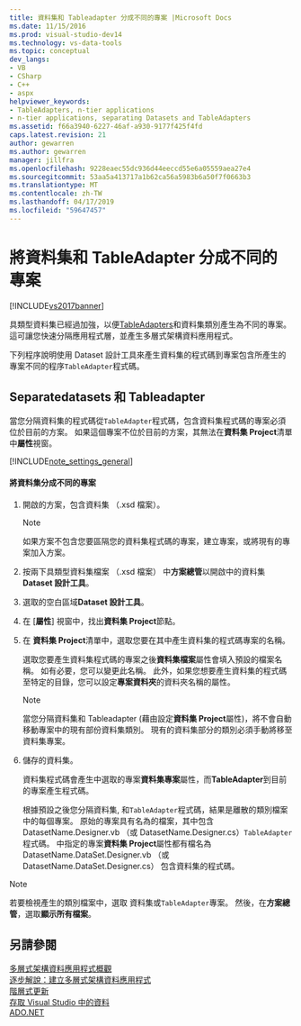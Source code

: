 ```yaml
---
title: 資料集和 Tableadapter 分成不同的專案 |Microsoft Docs
ms.date: 11/15/2016
ms.prod: visual-studio-dev14
ms.technology: vs-data-tools
ms.topic: conceptual
dev_langs:
- VB
- CSharp
- C++
- aspx
helpviewer_keywords:
- TableAdapters, n-tier applications
- n-tier applications, separating Datasets and TableAdapters
ms.assetid: f66a3940-6227-46af-a930-9177f425f4fd
caps.latest.revision: 21
author: gewarren
ms.author: gewarren
manager: jillfra
ms.openlocfilehash: 9228eaec55dc936d44eeccd55e6a05559aea27e4
ms.sourcegitcommit: 53aa5a413717a1b62ca56a5983b6a50f7f0663b3
ms.translationtype: MT
ms.contentlocale: zh-TW
ms.lasthandoff: 04/17/2019
ms.locfileid: "59647457"
---
```

# <a name="separate-datasets-and-tableadapters-into-different-projects"></a>將資料集和 TableAdapter 分成不同的專案
[!INCLUDE[vs2017banner](../includes/vs2017banner.md)]

具類型資料集已經過加強，以便[TableAdapters](http://msdn.microsoft.com/library/09416de9-134c-4dc7-8262-6c8d81e3f364)和資料集類別產生為不同的專案。 這可讓您快速分隔應用程式層，並產生多層式架構資料應用程式。  
  
 下列程序說明使用 Dataset 設計工具來產生資料集的程式碼到專案包含所產生的專案不同的程序`TableAdapter`程式碼。  
  
## <a name="separatedatasets-and-tableadapters"></a>Separatedatasets 和 Tableadapter  
 當您分隔資料集的程式碼從`TableAdapter`程式碼，包含資料集程式碼的專案必須位於目前的方案。 如果這個專案不位於目前的方案，其無法在**資料集 Project**清單中**屬性**視窗。  
  
 [!INCLUDE[note_settings_general](../includes/note-settings-general-md.md)]  
  
#### <a name="to-separate-the-dataset-into-a-different-project"></a>將資料集分成不同的專案  
  
1. 開啟的方案，包含資料集 （.xsd 檔案）。  
  
   > [!NOTE]
   >  如果方案不包含您要區隔您的資料集程式碼的專案，建立專案，或將現有的專案加入方案。  
  
2. 按兩下具類型資料集檔案 （.xsd 檔案） 中**方案總管**以開啟中的資料集**Dataset 設計工具**。  
  
3. 選取的空白區域**Dataset 設計工具**。  
  
4. 在 [**屬性**] 視窗中，找出**資料集 Project**節點。  
  
5. 在 **資料集 Project**清單中，選取您要在其中產生資料集的程式碼專案的名稱。  
  
    選取您要產生資料集程式碼的專案之後**資料集檔案**屬性會填入預設的檔案名稱。 如有必要，您可以變更此名稱。 此外，如果您想要產生資料集的程式碼至特定的目錄，您可以設定**專案資料夾**的資料夾名稱的屬性。  
  
   > [!NOTE]
   >  當您分隔資料集和 Tableadapter (藉由設定**資料集 Project**屬性)，將不會自動移動專案中的現有部份資料集類別。 現有的資料集部分的類別必須手動將移至資料集專案。  
  
6. 儲存的資料集。  
  
    資料集程式碼會產生中選取的專案**資料集專案**屬性，而**TableAdapter**到目前的專案產生程式碼。  
  
   根據預設之後您分隔資料集, 和`TableAdapter`程式碼，結果是離散的類別檔案中的每個專案。 原始的專案具有名為的檔案，其中包含 DatasetName.Designer.vb （或 DatasetName.Designer.cs）`TableAdapter`程式碼。 中指定的專案**資料集 Project**屬性都有檔名為 DatasetName.DataSet.Designer.vb （或 DatasetName.DataSet.Designer.cs） 包含資料集的程式碼。  
  
> [!NOTE]
>  若要檢視產生的類別檔案中，選取 資料集或`TableAdapter`專案。 然後，在**方案總管**，選取**顯示所有檔案**。  
  
## <a name="see-also"></a>另請參閱  
 [多層式架構資料應用程式概觀](../data-tools/n-tier-data-applications-overview.md)   
 [逐步解說：建立多層式架構資料應用程式](../data-tools/walkthrough-creating-an-n-tier-data-application.md)   
 [階層式更新](../data-tools/hierarchical-update.md)   
 [存取 Visual Studio 中的資料](../data-tools/accessing-data-in-visual-studio.md)   
 [ADO.NET](http://msdn.microsoft.com/library/5b96ed06-9759-4966-a797-a1d5f6ee50ca)
